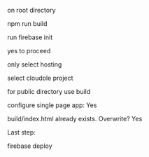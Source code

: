 on root directory


npm run build


run firebase init


yes to proceed


only select hosting


select cloudole project


for public directory  use  build


configure single page app: Yes


build/index.html already exists. Overwrite? Yes

Last step:

firebase deploy

